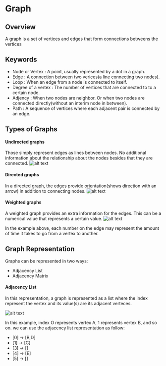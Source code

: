 # Graph

## Overview
A graph is a set of vertices and edges that form connections betweens the vertices

## Keywords

* Node or Vertex : A point, usually represented by a dot in a graph.
* Edge : A connection between two verices(a line connecting two nodes).
* Loop : When an edge from a node is connected to itself. 
* Degree of a vertex : The number of vertices that are connected to to a certain node.
* Adjency : When two nodes are neighbor. Or when two nodes are connected directly(without an interim node in between).
* Path : A sequence of vertices where each adjacent pair is connected by an edge.

## Types of Graphs


#### Undirected graphs

Those simply represent edges as lines between nodes. No additional information about the relationship about the nodes besides that they are connected.
![alt text](https://upload.wikimedia.org/wikipedia/commons/thumb/3/3d/Undirected_graph.svg/1280px-Undirected_graph.svg.png)

#### Directed graphs

In a directed graph, the edges provide orientation(shows direction with an arrow) in addition to connecting nodes.
![alt text](https://computersciencewiki.org/images/c/c6/Directed_graph.png)

#### Weighted graphs

A weighted graph provides an extra information for the edges. This can be a numerical value that represents a certain value.
![alt text](https://i1.wp.com/algorithms.tutorialhorizon.com/files/2018/03/Weighted-Graph.png?ssl=1) 

In the example above, each number on the edge may represent the amount of time it takes to go from a vertex to another.

## Graph Representation

Graphs can be represented in two ways:
* Adjacency List
* Adjacency Matrix

#### Adjacency List

In this representation, a graph is represented as a list where the index represent the vertex and its value(s) are its adjacent verteces.

![alt text](https://www.sanfoundry.com/wp-content/uploads/2017/08/data-structure-questions-answers-directed-graph-q8.png) 

In this example, index O represents vertex A, 1 represents vertex B, and so on. we can use the adjacency list representation as follow:
* [0] -> [B,D]
* [1] -> [C]
* [3] -> []
* [4] -> [E]
* [5] -> []

